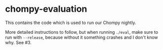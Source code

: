 # chompy-evaluation

This contains the code which is used to run our Chompy nightly.

More detailed instructions to follow, but when running `./eval`, make
sure to run with `--release`, because without it something crashes and I don't know why.
See #3.

